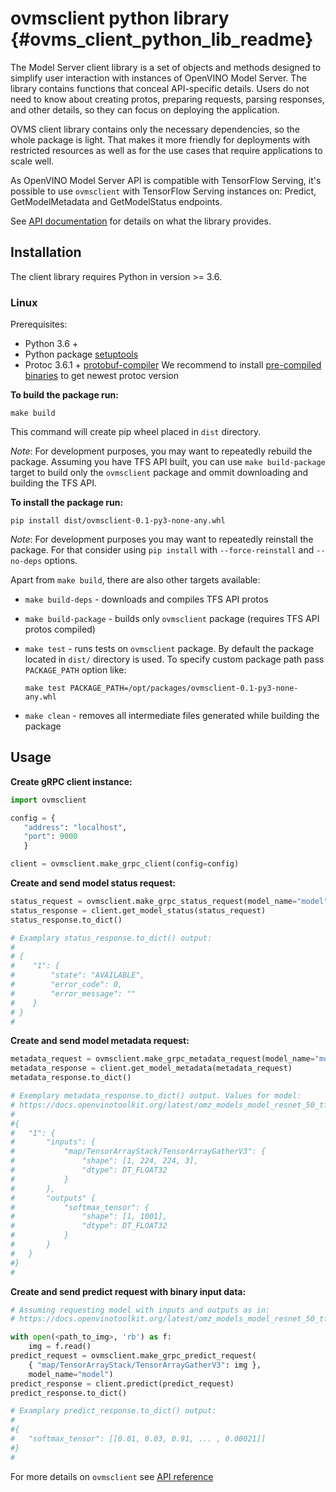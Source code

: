 # ovmsclient python library {#ovms_client_python_lib_readme}

The Model Server client library is a set of objects and methods designed to simplify user interaction with instances of OpenVINO Model Server. The library contains functions that conceal API-specific details. Users do not need to know about creating protos, preparing requests, parsing responses, and other details, so they can focus on deploying the application.

OVMS client library contains only the necessary dependencies, so the whole package is light. That makes it more friendly for deployments with restricted resources as well as for the use cases that require applications to scale well.

As OpenVINO Model Server API is compatible with TensorFlow Serving, it's possible to use `ovmsclient` with TensorFlow Serving instances on: Predict, GetModelMetadata and GetModelStatus endpoints.

See [API documentation](https://github.com/openvinotoolkit/model_server/blob/main/client/python/lib/docs/README.md) for details on what the library provides.


## Installation

The client library requires Python in version >= 3.6.

### Linux

Prerequisites:
 - Python 3.6 +
 - Python package [setuptools](https://pypi.org/project/setuptools/)
 - Protoc 3.6.1 + [protobuf-compiler](https://grpc.io/docs/protoc-installation/)
 We recommend to install [pre-compiled binaries](https://grpc.io/docs/protoc-installation/#install-pre-compiled-binaries-any-os) to get newest protoc version

**To build the package run:**

   `make build`

This command will create pip wheel placed in `dist` directory.

*Note*: For development purposes, you may want to repeatedly rebuild the package.
Assuming you have TFS API built, you can use `make build-package` target to build only the `ovmsclient` package and ommit downloading and building the TFS API.

**To install the package run:**

   `pip install dist/ovmsclient-0.1-py3-none-any.whl`

*Note*: For development purposes you may want to repeatedly reinstall the package.
For that consider using `pip install` with `--force-reinstall` and `--no-deps` options.

Apart from `make build`, there are also other targets available:
 - `make build-deps` - downloads and compiles TFS API protos
 - `make build-package` - builds only `ovmsclient` package (requires TFS API protos compiled)
 - `make test` - runs tests on `ovmsclient` package. By default the package located in `dist/` directory is used. To specify custom package path pass `PACKAGE_PATH` option like: 

   `make test PACKAGE_PATH=/opt/packages/ovmsclient-0.1-py3-none-any.whl`

 - `make clean` - removes all intermediate files generated while building the package


## Usage

**Create gRPC client instance:**
```python
import ovmsclient

config = {
   "address": "localhost", 
   "port": 9000
   }

client = ovmsclient.make_grpc_client(config=config)
```

**Create and send model status request:**
```python
status_request = ovmsclient.make_grpc_status_request(model_name="model")
status_response = client.get_model_status(status_request)
status_response.to_dict()

# Examplary status_response.to_dict() output:
#
# {
#    "1": {
#        "state": "AVAILABLE", 
#        "error_code": 0, 
#        "error_message": ""
#    }             
# } 
#
```

**Create and send model metadata request:**
```python
metadata_request = ovmsclient.make_grpc_metadata_request(model_name="model")
metadata_response = client.get_model_metadata(metadata_request)
metadata_response.to_dict()

# Exemplary metadata_response.to_dict() output. Values for model:
# https://docs.openvinotoolkit.org/latest/omz_models_model_resnet_50_tf.html
#
#{
#   "1": {
#       "inputs": {
#           "map/TensorArrayStack/TensorArrayGatherV3": {
#               "shape": [1, 224, 224, 3],
#               "dtype": DT_FLOAT32  
#           }
#       },
#       "outputs" {
#           "softmax_tensor": {
#               "shape": [1, 1001],
#               "dtype": DT_FLOAT32  
#           }
#       }
#   }
#}
#
```

**Create and send predict request with binary input data:**
```python
# Assuming requesting model with inputs and outputs as in:
# https://docs.openvinotoolkit.org/latest/omz_models_model_resnet_50_tf.html

with open(<path_to_img>, 'rb') as f:
    img = f.read()
predict_request = ovmsclient.make_grpc_predict_request(
    { "map/TensorArrayStack/TensorArrayGatherV3": img },
    model_name="model")
predict_response = client.predict(predict_request)
predict_response.to_dict()

# Examplary predict_response.to_dict() output:
#
#{
#   "softmax_tensor": [[0.01, 0.03, 0.91, ... , 0.00021]]
#}
#
```

For more details on `ovmsclient` see [API reference](https://github.com/openvinotoolkit/model_server/blob/main/client/python/lib/docs/README.md)